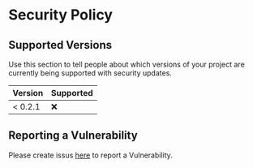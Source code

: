 # Security Policy

## Supported Versions

Use this section to tell people about which versions of your project are
currently being supported with security updates.

| Version | Supported          |
| ------- | ------------------ |
| < 0.2.1   | :x:                |

## Reporting a Vulnerability

Please create issus [here](https://github.com/SylarLong/astro/issues) to report a Vulnerability.
